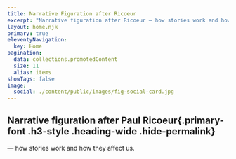 ```yaml
---
title: Narrative Figuration after Ricoeur
excerpt: "Narrative figuration after Ricoeur — how stories work and how they affect us"
layout: home.njk
primary: true
eleventyNavigation:
  key: Home
pagination:
  data: collections.promotedContent
  size: 11
  alias: items
showTags: false
image:
  social: ./content/public/images/fig-social-card.jpg
---
```


## Narrative figuration after Paul Ricoeur{.primary-font .h3-style .heading-wide .hide-permalink}

— how stories work and how they affect us.
